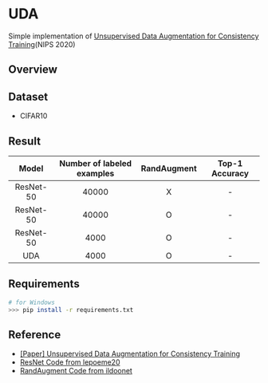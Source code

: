 # UDA

Simple implementation of [Unsupervised Data Augmentation for Consistency Training](https://arxiv.org/abs/1904.12848)(NIPS 2020)

## Overview

## Dataset
- CIFAR10

## Result
|   Model   | Number of labeled examples | RandAugment | Top-1 Accuracy |
| :-------: | :------------------------: | :---------: | :------------: |
| ResNet-50 |           40000            |      X      |       -        |
| ResNet-50 |           40000            |      O      |       -        |
| ResNet-50 |            4000            |      O      |       -        |
|    UDA    |            4000            |      O      |       -        |

## Requirements
```sh
# for Windows
>>> pip install -r requirements.txt
```

## Reference
- [[Paper] Unsupervised Data Augmentation for Consistency Training](https://arxiv.org/abs/1904.12848)
- [ResNet Code from lepoeme20](https://github.com/lepoeme20/pytorch-image-classification)
- [RandAugment Code from ildoonet](https://github.com/ildoonet/pytorch-randaugment)
